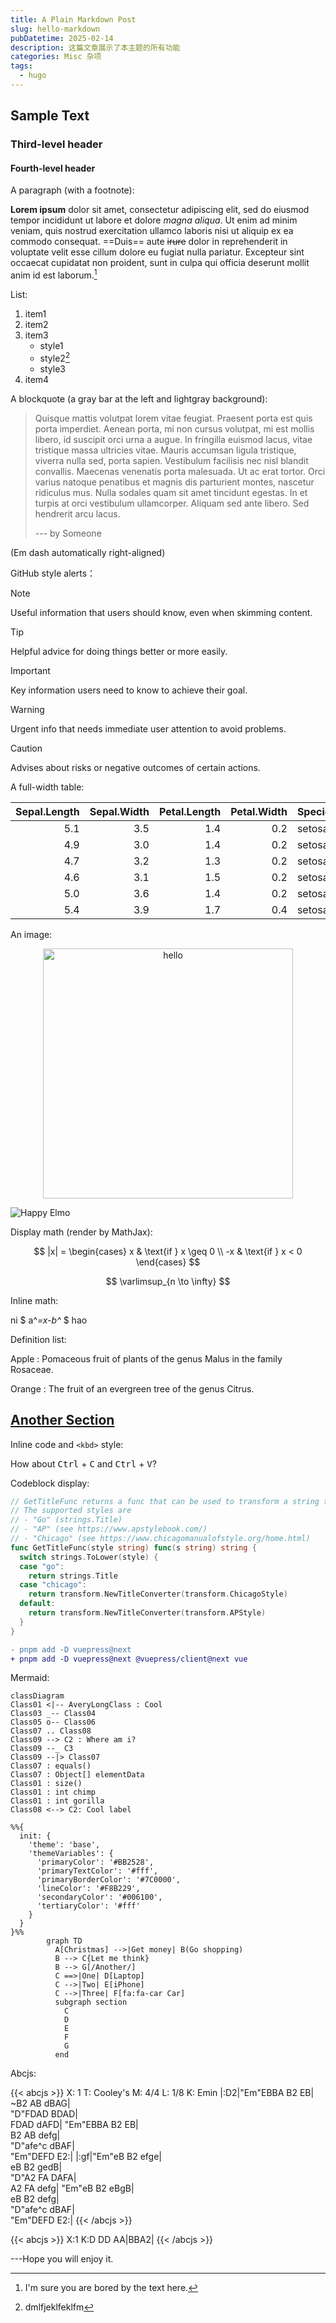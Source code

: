 ```yaml
---
title: A Plain Markdown Post
slug: hello-markdown
pubDatetime: 2025-02-14
description: 这篇文章展示了本主题的所有功能
categories: Misc 杂项
tags:
  - hugo
---
```


## Sample Text

### Third-level header

#### Fourth-level header

A paragraph (with a footnote):

**Lorem ipsum** dolor sit amet, consectetur adipiscing elit, sed do eiusmod
tempor incididunt ut labore et dolore *magna aliqua*. Ut enim ad minim veniam,
quis nostrud exercitation ullamco laboris nisi ut aliquip ex ea commodo
consequat. ==Duis== aute ~~irure~~ dolor in reprehenderit in voluptate velit esse cillum
dolore eu fugiat nulla pariatur. Excepteur sint occaecat cupidatat non proident,
sunt in culpa qui officia deserunt mollit anim id est laborum.[^1]

[^1]: I'm sure you are bored by the text here.

List:

1. item1
2. item2
3. item3
   - style1
   - style2[^2]
   - style3
4. item4

[^2]: dmlfjeklfeklfm

A blockquote (a gray bar at the left and lightgray background):

> Quisque mattis volutpat lorem vitae feugiat. Praesent porta est quis porta
> imperdiet. Aenean porta, mi non cursus volutpat, mi est mollis libero, id
> suscipit orci urna a augue. In fringilla euismod lacus, vitae tristique massa
> ultricies vitae. Mauris accumsan ligula tristique, viverra nulla sed, porta
> sapien. Vestibulum facilisis nec nisl blandit convallis. Maecenas venenatis
> porta malesuada. Ut ac erat tortor. Orci varius natoque penatibus et magnis
> dis parturient montes, nascetur ridiculus mus. Nulla sodales quam sit amet
> tincidunt egestas. In et turpis at orci vestibulum ullamcorper. Aliquam sed
> ante libero. Sed hendrerit arcu lacus.
> 
> --- by Someone

(Em dash automatically right-aligned)

GitHub style alerts：

> [!NOTE]
> Useful information that users should know, even when skimming content.

> [!TIP]
> Helpful advice for doing things better or more easily.

> [!IMPORTANT]
> Key information users need to know to achieve their goal.

> [!WARNING]
> Urgent info that needs immediate user attention to avoid problems.

> [!CAUTION]
> Advises about risks or negative outcomes of certain actions.

A full-width table:

| Sepal.Length | Sepal.Width | Petal.Length | Petal.Width | Species | dsk |
|-------------:|------------:|-------------:|------------:|:--------|-----|
|          5.1 |         3.5 |          1.4 |         0.2 | setosa  | aaa |
|          4.9 |         3.0 |          1.4 |         0.2 | setosa  | aaa |
|          4.7 |         3.2 |          1.3 |         0.2 | setosa  | aaa |
|          4.6 |         3.1 |          1.5 |         0.2 | setosa  | aaa |
|          5.0 |         3.6 |          1.4 |         0.2 | setosa  | aaa |
|          5.4 |         3.9 |          1.7 |         0.4 | setosa  | aaa |

An image:

<div align=center><img src="/src/assets/images/11.jpeg" width=400px alt="hello"></div>

![Happy Elmo](/src/assets/images/11.jpeg)

Display math (render by MathJax):

$$
|x| = \begin{cases} x & \text{if } x \geq 0 \\ -x & \text{if } x < 0  \end{cases}
$$

$$
\varlimsup_{n \to \infty}
$$

Inline math:

ni $ a^*=x-b^* $ hao

Definition list:

Apple
:   Pomaceous fruit of plants of the genus Malus in 
    the family Rosaceae.

Orange
:   The fruit of an evergreen tree of the genus Citrus.

## [Another Section](https://www.baidu.com)

Inline code and `<kbd>` style:

How about <kbd>Ctrl</kbd> + <kbd>C</kbd> and <kbd>Ctrl</kbd> + <kbd>V</kbd>?

Codeblock display:

```go
// GetTitleFunc returns a func that can be used to transform a string to title case.
// The supported styles are
// - "Go" (strings.Title)
// - "AP" (see https://www.apstylebook.com/)
// - "Chicago" (see https://www.chicagomanualofstyle.org/home.html)
func GetTitleFunc(style string) func(s string) string {
  switch strings.ToLower(style) {
  case "go":
    return strings.Title
  case "chicago":
    return transform.NewTitleConverter(transform.ChicagoStyle)
  default:
    return transform.NewTitleConverter(transform.APStyle)
  }
}
```

```diff
- pnpm add -D vuepress@next
+ pnpm add -D vuepress@next @vuepress/client@next vue
```

Mermaid:

```mermaid
classDiagram
Class01 <|-- AveryLongClass : Cool
Class03 _-- Class04
Class05 o-- Class06
Class07 .. Class08
Class09 --> C2 : Where am i?
Class09 --_ C3
Class09 --|> Class07
Class07 : equals()
Class07 : Object[] elementData
Class01 : size()
Class01 : int chimp
Class01 : int gorilla
Class08 <--> C2: Cool label
```

```mermaid
%%{
  init: {
    'theme': 'base',
    'themeVariables': {
      'primaryColor': '#BB2528',
      'primaryTextColor': '#fff',
      'primaryBorderColor': '#7C0000',
      'lineColor': '#F8B229',
      'secondaryColor': '#006100',
      'tertiaryColor': '#fff'
    }
  }
}%%
        graph TD
          A[Christmas] -->|Get money| B(Go shopping)
          B --> C{Let me think}
          B --> G[/Another/]
          C ==>|One| D[Laptop]
          C -->|Two| E[iPhone]
          C -->|Three| F[fa:fa-car Car]
          subgraph section
            C
            D
            E
            F
            G
          end
```


Abcjs:

{{< abcjs >}}
X: 1
T: Cooley's
M: 4/4
L: 1/8
K: Emin
|:D2|"Em"EBBA B2 EB|\
    ~B2 AB dBAG|\
    "D"FDAD BDAD|\
    FDAD dAFD|
"Em"EBBA B2 EB|\
    B2 AB defg|\
    "D"afe^c dBAF|\
    "Em"DEFD E2:|
|:gf|"Em"eB B2 efge|\
    eB B2 gedB|\
    "D"A2 FA DAFA|\
    A2 FA defg|
"Em"eB B2 eBgB|\
    eB B2 defg|\
    "D"afe^c dBAF|\
    "Em"DEFD E2:|
{{< /abcjs >}}

{{< abcjs >}}
X:1
K:D
DD AA|BBA2|
{{< /abcjs >}}

---Hope you will enjoy it.
